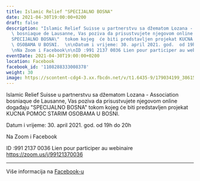 ```yaml
---
title: Islamic Relief "SPECIJALNO BOSNA"
date: 2021-04-30T19:00:00+0200
draft: false
description: "Islamic Relief Suisse u partnerstvu sa džematom Lozana - Association\
  \ bosniaque de Lausanne, Vas poziva da prisustvujete njegovom online događaju \"\
  SPECIJALNO BOSNA\"  tokom kojeg  će biti predstavljen projekat KUCNA POMOC  STARIM\
  \ OSOBAMA U BOSNI.  \n\nDatum i vrijeme: 30. april 2021. god.  od 19h do 20h  \n\
  \nNa Zoom i Facebook\n\nID :991 2137 0036 Lien pour participer au webinaire https://zoom.us/j/99121370036"
eventDate: 2021-04-30T19:00:00+0200
location: Facebook
facebook_id: '1108288333008378'
weight: 30
image: https://scontent-cdg4-3.xx.fbcdn.net/v/t1.6435-9/179034199_3861536210608836_3937081865507227599_n.jpg?_nc_cat=106&ccb=1-7&_nc_sid=9e60e4&_nc_eui2=AeHFHkEXWI3G4QzBqZn_yemjl20gmntJqYyXbSCae0mpjJBqf9j8T1w9VijY8z6a1kcHiMTNR2Gao1rgVgm-3s6M&_nc_ohc=SLCbTo2skJwQ7kNvwF0wCyZ&_nc_oc=Adl46ELwjZ131_1ug3UNImAopyUyQQnwI2Yo3MmaDcTq70ip7opCt-fLI3KO3Ev9tLM&_nc_zt=23&_nc_ht=scontent-cdg4-3.xx&edm=ABTKTjYEAAAA&_nc_gid=ppp1aw5-PMVLcatRt3Pe4A&oh=00_AfPI0oLPFjplPvkBOYLDvos_qfL2mUIMS8pCCcuzaf535w&oe=688967BB
---
```


Islamic Relief Suisse u partnerstvu sa džematom Lozana - Association bosniaque de Lausanne, Vas poziva da prisustvujete njegovom online događaju "SPECIJALNO BOSNA"  tokom kojeg  će biti predstavljen projekat KUCNA POMOC  STARIM OSOBAMA U BOSNI.  

Datum i vrijeme: 30. april 2021. god.  od 19h do 20h  

Na Zoom i Facebook

ID :991 2137 0036 Lien pour participer au webinaire https://zoom.us/j/99121370036

---

Više informacija na [Facebook-u](https://facebook.com/events/1108288333008378)